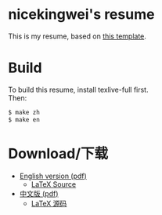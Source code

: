 # nicekingwei's resume

This is my resume, based on [this template](https://github.com/ice1000/resume).

# Build

To build this resume, install texlive-full <!-- and [Sarasa Gothic CL](https://github.com/be5invis/Sarasa-Gothic/releases) font --> first.<br/>
Then:

```bash
$ make zh
$ make en
```

# Download/下载

+ [English version (pdf)](./resume.pdf)
  + [LaTeX Source](./resume.tex)
+ [中文版 (pdf)](./resume-cn.pdf)
  + [LaTeX 源码](./resume-cn.tex)
